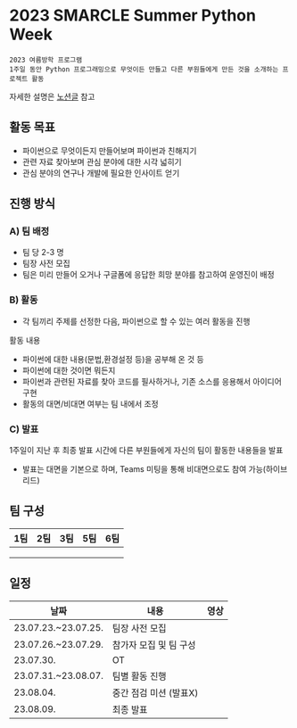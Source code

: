 # 2023 SMARCLE Summer Python Week
```
2023 여름방학 프로그램
1주일 동안 Python 프로그래밍으로 무엇이든 만들고 다른 부원들에게 만든 것을 소개하는 프로젝트 활동
```

자세한 설명은 [노션글](https://www.notion.so/smarcle/2022-Python-Week-796722b2b14f42538e6aaa5675efea04) 참고


## 활동 목표
* 파이썬으로 무엇이든지 만들어보며 파이썬과 친해지기
* 관련 자료 찾아보며 관심 분야에 대한 시각 넓히기
* 관심 분야의 연구나 개발에 필요한 인사이트 얻기

## 진행 방식

### A) 팀 배정

- 팀 당 2-3 명
- 팀장 사전 모집
- 팀은 미리 만들어 오거나 구글폼에 응답한 희망 분야를 참고하여 운영진이 배정

### B) 활동

- 각 팀끼리 주제를 선정한 다음, 파이썬으로 할 수 있는 여러 활동을 진행

활동 내용 

- 파이썬에 대한 내용(문법,환경설정 등)을 공부해 온 것 등
- 파이썬에 대한 것이면 뭐든지
- 파이썬과 관련된 자료를 찾아 코드를 필사하거나, 기존 소스를 응용해서 아이디어 구현
- 활동의 대면/비대면 여부는 팀 내에서 조정

### C) 발표

1주일이 지난 후 최종 발표 시간에 다른 부원들에게 자신의 팀이 활동한 내용들을 발표

* 발표는 대면을 기본으로 하며, Teams 미팅을 통해 비대면으로도 참여 가능(하이브리드)

## 팀 구성
| 1팀 | 2팀 | 3팀  | 5팀 | 6팀 |
|:---:|:---:|:---:|:---:|:---:|
||||||
||||||
||    ||     |    |


## 일정

|날짜|내용|영상|
|------|---|---|
|23.07.23.~23.07.25.|팀장 사전 모집||
|23.07.26.~23.07.29.|참가자 모집 및 팀 구성||
|23.07.30.|OT||
|23.07.31.~23.08.07.|팀별 활동 진행||
|23.08.04.|중간 점검 미션 (발표X)||
|23.08.09.|최종 발표||
